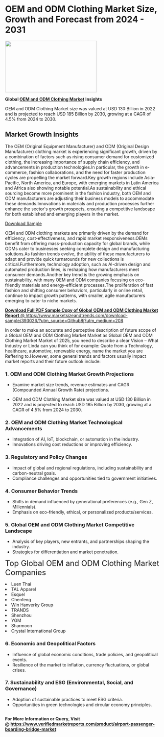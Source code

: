 <H1>OEM and ODM Clothing Market Size, Growth and Forecast from 2024 - 2031</H1><img class="aligncenter size-medium wp-image-584254" src="https://thirdeyenews.in/wp-content/uploads/2024/09/Global-Market-Research-300x168.jpeg" alt="" width="300" height="168" /><p><strong>Global&nbsp;<a href="https://www.marketsizeandtrends.com/download-sample/393026/?utm_source=Github8j?utm_medium=208">OEM and ODM Clothing Market</a> Insights</strong></p><p>OEM and ODM Clothing Market size was valued at USD 130 Billion in 2022 and is projected to reach USD 185 Billion by 2030, growing at a CAGR of 4.5% from 2024 to 2030.</p><p><h2>Market Growth Insights</h2> <p>The OEM (Original Equipment Manufacturer) and ODM (Original Design Manufacturer) clothing market is experiencing significant growth, driven by a combination of factors such as rising consumer demand for customized clothing, the increasing importance of supply chain efficiency, and advancements in production technologies.In particular, the growth in e-commerce, fashion collaborations, and the need for faster production cycles are propelling the market forward.Key growth regions include Asia-Pacific, North America, and Europe, with emerging markets in Latin America and Africa also showing notable potential.As sustainability and ethical sourcing become more prominent in the fashion industry, both OEM and ODM manufacturers are adjusting their business models to accommodate these demands.Innovations in materials and production processes further enhance the sector's growth prospects, ensuring a competitive landscape for both established and emerging players in the market.</p> <p><a href="#">Download Sample</a></p> <p>OEM and ODM clothing markets are primarily driven by the demand for efficiency, cost-effectiveness, and rapid market responsiveness.OEMs benefit from offering mass-production capacity for global brands, while ODMs cater to businesses seeking complete design and manufacturing solutions.As fashion trends evolve, the ability of these manufacturers to adapt and provide quick turnarounds for new collections is critical.Furthermore, technology adoption, such as AI-driven design and automated production lines, is reshaping how manufacturers meet consumer demands.Another key trend is the growing emphasis on sustainability, with many OEM and ODM companies focusing on eco-friendly materials and energy-efficient processes.The proliferation of fast fashion and shifting consumer behaviors, particularly in online retail, continue to impact growth patterns, with smaller, agile manufacturers emerging to cater to niche markets.</p> <p><a href="#"></p><p><span class=""><strong>Download Full PDF Sample Copy of Global OEM and ODM Clothing Market Report</strong> @ <a href="https://www.marketsizeandtrends.com/download-sample/393026/?utm_source=Github8j?utm_medium=208" target="_blank">https://www.marketsizeandtrends.com/download-sample/393026/?utm_source=Github8j?utm_medium=208</a></span></p><p>In order to make an accurate and perceptive description of future scope of a Global&nbsp;OEM and ODM Clothing Market Market as Global&nbsp;OEM and ODM Clothing Market Market of 2025, you need to describe a clear Vision &ndash; What Industry or Linda can you think of for example: Quote from a Technology, healthcare, automotive, renewable energy, name the market you are Reffering to.However, some general trends and factors usually impact market reports and their future outlook include:</p><h3>1.&nbsp;<strong>OEM and ODM Clothing Market Growth Projections</strong></h3><ul><li>Examine market size trends, revenue estimates and CAGR (Compounded Annual Growth Rate) projections.</li><li><p>OEM and ODM Clothing Market size was valued at USD 130 Billion in 2022 and is projected to reach USD 185 Billion by 2030, growing at a CAGR of 4.5% from 2024 to 2030.</p></li></ul><h3>2.&nbsp;<strong>OEM and ODM Clothing Market Technological Advancements</strong></h3><ul><li>Integration of AI, IoT, blockchain, or automation in the industry.</li><li>Innovations driving cost reductions or improving efficiency.</li></ul><h3>3.&nbsp;<strong>Regulatory and Policy Changes</strong></h3><ul><li>Impact of global and regional regulations, including sustainability and carbon-neutral goals.</li><li>Compliance challenges and opportunities tied to government initiatives.</li></ul><h3>4.&nbsp;<strong>Consumer Behavior Trends</strong></h3><ul><li>Shifts in demand influenced by generational preferences (e.g., Gen Z, Millennials).</li><li>Emphasis on eco-friendly, ethical, or personalized products/services.</li></ul><h3>5.&nbsp;<strong>Global OEM and ODM Clothing Market Competitive Landscape</strong></h3><ul><li>Analysis of key players, new entrants, and partnerships shaping the industry.</li><li>Strategies for differentiation and market penetration.</li></ul><p data-pm-slice="1 1 []"><span style="color: inherit; font-family: inherit; font-size: 25px;">Top Global OEM and ODM Clothing Market Companies</span></p><div class="" data-test-id=""><p><li>Luen Thai</li><li> TAL Apparel</li><li> Esquel</li><li> Chenfeng</li><li> Win Hanverky Group</li><li> TRANDS</li><li> Shenzhou</li><li> YGM</li><li> Sharmoon</li><li> Crystal International Group</li></p></div><h3>6.&nbsp;<strong>Economic and Geopolitical Factors</strong></h3><ul><li>Influence of global economic conditions, trade policies, and geopolitical events.</li><li>Resilience of the market to inflation, currency fluctuations, or global crises.</li></ul><h3>7.&nbsp;<strong>Sustainability and ESG (Environmental, Social, and Governance)</strong></h3><ul><li>Adoption of sustainable practices to meet ESG criteria.</li><li>Opportunities in green technologies and circular economy principles.</li></ul><h2><strong style="font-size: 14px;">For More Information or Query, Visit @&nbsp;</strong><a style="background-color: #ffffff; font-size: 14px;" href="https://www.marketsizeandtrends.com/report/oem-and-odm-clothing-market/" target="_blank">https://www.verifiedmarketreports.com/product/airport-passenger-boarding-bridge-market</a></h2>